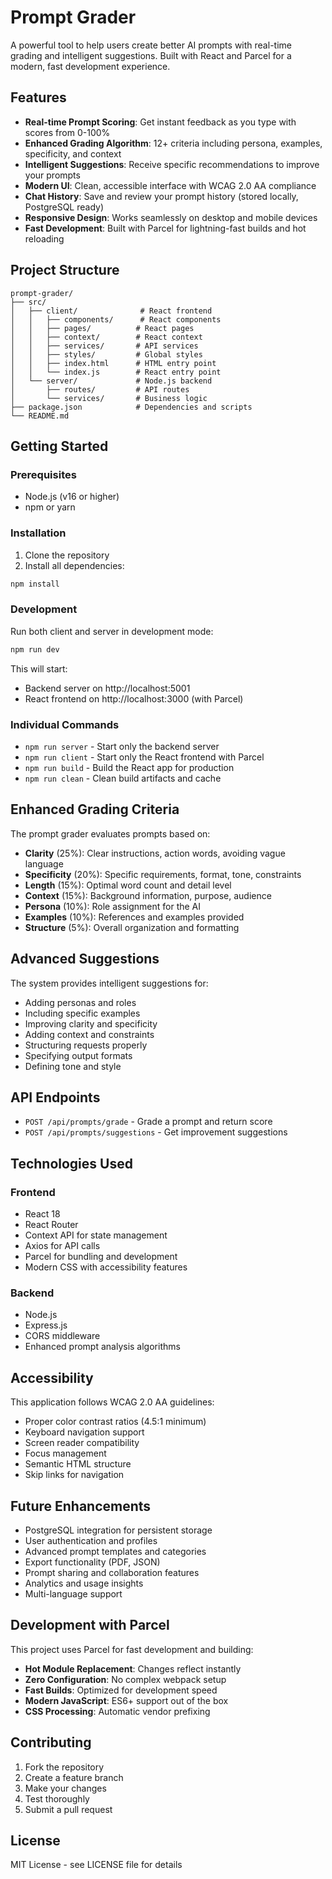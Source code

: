 # Prompt Grader

A powerful tool to help users create better AI prompts with real-time grading and intelligent suggestions. Built with React and Parcel for a modern, fast development experience.

## Features

- **Real-time Prompt Scoring**: Get instant feedback as you type with scores from 0-100%
- **Enhanced Grading Algorithm**: 12+ criteria including persona, examples, specificity, and context
- **Intelligent Suggestions**: Receive specific recommendations to improve your prompts
- **Modern UI**: Clean, accessible interface with WCAG 2.0 AA compliance
- **Chat History**: Save and review your prompt history (stored locally, PostgreSQL ready)
- **Responsive Design**: Works seamlessly on desktop and mobile devices
- **Fast Development**: Built with Parcel for lightning-fast builds and hot reloading

## Project Structure

```
prompt-grader/
├── src/
│   ├── client/              # React frontend
│   │   ├── components/      # React components
│   │   ├── pages/          # React pages
│   │   ├── context/        # React context
│   │   ├── services/       # API services
│   │   ├── styles/         # Global styles
│   │   ├── index.html      # HTML entry point
│   │   └── index.js        # React entry point
│   └── server/             # Node.js backend
│       ├── routes/         # API routes
│       └── services/       # Business logic
├── package.json            # Dependencies and scripts
└── README.md
```

## Getting Started

### Prerequisites

- Node.js (v16 or higher)
- npm or yarn

### Installation

1. Clone the repository
2. Install all dependencies:

```bash
npm install
```

### Development

Run both client and server in development mode:

```bash
npm run dev
```

This will start:
- Backend server on http://localhost:5001
- React frontend on http://localhost:3000 (with Parcel)

### Individual Commands

- `npm run server` - Start only the backend server
- `npm run client` - Start only the React frontend with Parcel
- `npm run build` - Build the React app for production
- `npm run clean` - Clean build artifacts and cache

## Enhanced Grading Criteria

The prompt grader evaluates prompts based on:

- **Clarity** (25%): Clear instructions, action words, avoiding vague language
- **Specificity** (20%): Specific requirements, format, tone, constraints
- **Length** (15%): Optimal word count and detail level
- **Context** (15%): Background information, purpose, audience
- **Persona** (10%): Role assignment for the AI
- **Examples** (10%): References and examples provided
- **Structure** (5%): Overall organization and formatting

## Advanced Suggestions

The system provides intelligent suggestions for:
- Adding personas and roles
- Including specific examples
- Improving clarity and specificity
- Adding context and constraints
- Structuring requests properly
- Specifying output formats
- Defining tone and style

## API Endpoints

- `POST /api/prompts/grade` - Grade a prompt and return score
- `POST /api/prompts/suggestions` - Get improvement suggestions

## Technologies Used

### Frontend
- React 18
- React Router
- Context API for state management
- Axios for API calls
- Parcel for bundling and development
- Modern CSS with accessibility features

### Backend
- Node.js
- Express.js
- CORS middleware
- Enhanced prompt analysis algorithms

## Accessibility

This application follows WCAG 2.0 AA guidelines:
- Proper color contrast ratios (4.5:1 minimum)
- Keyboard navigation support
- Screen reader compatibility
- Focus management
- Semantic HTML structure
- Skip links for navigation

## Future Enhancements

- PostgreSQL integration for persistent storage
- User authentication and profiles
- Advanced prompt templates and categories
- Export functionality (PDF, JSON)
- Prompt sharing and collaboration features
- Analytics and usage insights
- Multi-language support

## Development with Parcel

This project uses Parcel for fast development and building:

- **Hot Module Replacement**: Changes reflect instantly
- **Zero Configuration**: No complex webpack setup
- **Fast Builds**: Optimized for development speed
- **Modern JavaScript**: ES6+ support out of the box
- **CSS Processing**: Automatic vendor prefixing

## Contributing

1. Fork the repository
2. Create a feature branch
3. Make your changes
4. Test thoroughly
5. Submit a pull request

## License

MIT License - see LICENSE file for details